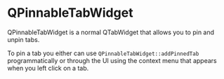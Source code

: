 # QPinnableTabWidget
QPinnableTabWidget is a normal QTabWidget that allows you to pin and unpin tabs.

To pin a tab you either can use `QPinnableTabWidget::addPinnedTab` programmatically or through the UI using the context menu that appears when you left click on a tab.
